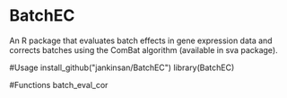 # BatchEC
An R package that evaluates batch effects in gene expression data and corrects batches using the ComBat algorithm (available in sva package).

#Usage
install_github("jankinsan/BatchEC")
library(BatchEC)

#Functions
batch_eval_cor    
